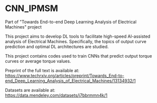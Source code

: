 # CNN_IPMSM
Part of "Towards End-to-end Deep Learning Analysis of Electrical Machines" project

This project aims to develop DL tools to facilitate high-speed AI-assisted analysis of Electrical Machines.
Specifically, the topics of output curve prediction and optimal DL architectures are studied.

This project contains codes used to train CNNs that predict output torque curves or average torque values.

Preprint of the full text is available at: 
https://www.techrxiv.org/articles/preprint/Towards_End-to-end_Deep_Learning_Analysis_of_Electrical_Machines/13134932/1

Datasets are available at:
https://data.mendeley.com/datasets/j7bbrmmn4k/1
